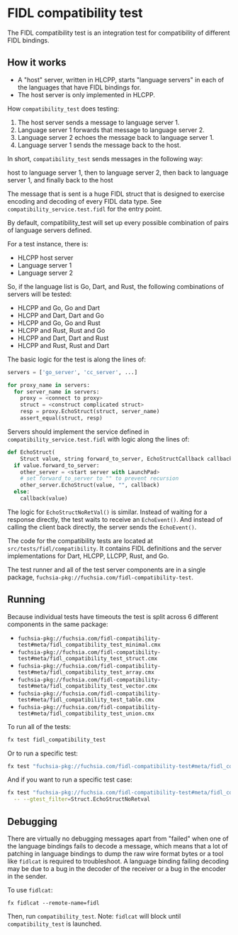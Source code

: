 # FIDL compatibility test

The FIDL compatibility test is an integration test for compatibility of
different FIDL bindings.

## How it works

- A "host" server, written in HLCPP, starts "language servers" in each of the
  languages that have FIDL bindings for.
- The host server is only implemented in HLCPP.

How `compatibility_test` does testing:

  1. The host server sends a message to language server 1.
  2. Language server 1 forwards that message to language server 2.
  3. Language server 2 echoes the message back to language server 1.
  4. Language server 1 sends the message back to the host.

In short, `compatibility_test` sends messages in the following way:

host to language server 1, then to language server 2, then back to language
server 1, and finally back to the host

The message that is sent is a huge FIDL struct that is designed to exercise
    encoding and decoding of every FIDL data type. See
    `compatibility_service.test.fidl` for the entry point.

By default, compatibility_test will set up every possible combination of pairs
of language servers defined.

For a test instance, there is:

  - HLCPP host server
  - Language server 1
  - Language server 2

So, if the language list is Go, Dart, and Rust, the following combinations of
servers will be tested:

  - HLCPP and Go, Go and Dart
  - HLCPP and Dart, Dart and Go
  - HLCPP and Go, Go and Rust
  - HLCPP and Rust, Rust and Go
  - HLCPP and Dart, Dart and Rust
  - HLCPP and Rust, Rust and Dart

The basic logic for the test is along the lines of:

```python
servers = ['go_server', 'cc_server', ...]

for proxy_name in servers:
  for server_name in servers:
    proxy = <connect to proxy>
    struct = <construct complicated struct>
    resp = proxy.EchoStruct(struct, server_name)
    assert_equal(struct, resp)
```

Servers should implement the service defined in
`compatibility_service.test.fidl` with logic along the lines of:

```python
def EchoStruct(
    Struct value, string forward_to_server, EchoStructCallback callback):
  if value.forward_to_server:
    other_server = <start server with LaunchPad>
    # set forward_to_server to "" to prevent recursion
    other_server.EchoStruct(value, "", callback)
  else:
    callback(value)
```

The logic for `EchoStructNoRetVal()` is similar. Instead of waiting for a
response directly, the test waits to receive an `EchoEvent()`. And instead of
calling the client back directly, the server sends the `EchoEvent()`.

The code for the compatibility tests are located at
`src/tests/fidl/compatibility`. It contains FIDL definitions and the server
implementations for Dart, HLCPP, LLCPP, Rust, and Go.

The test runner and all of the test server components are in a single package,
`fuchsia-pkg://fuchsia.com/fidl-compatibility-test`.

## Running

Because individual tests have timeouts the test is split across 6 different
components in the same package:

- `fuchsia-pkg://fuchsia.com/fidl-compatibility-test#meta/fidl_compatibility_test_minimal.cmx`
- `fuchsia-pkg://fuchsia.com/fidl-compatibility-test#meta/fidl_compatibility_test_struct.cmx`
- `fuchsia-pkg://fuchsia.com/fidl-compatibility-test#meta/fidl_compatibility_test_array.cmx`
- `fuchsia-pkg://fuchsia.com/fidl-compatibility-test#meta/fidl_compatibility_test_vector.cmx`
- `fuchsia-pkg://fuchsia.com/fidl-compatibility-test#meta/fidl_compatibility_test_table.cmx`
- `fuchsia-pkg://fuchsia.com/fidl-compatibility-test#meta/fidl_compatibility_test_union.cmx`

To run all of the tests:

```sh
fx test fidl_compatibility_test
```

Or to run a specific test:

```sh
fx test "fuchsia-pkg://fuchsia.com/fidl-compatibility-test#meta/fidl_compatibility_test_struct.cmx"
```

And if you want to run a specific test case:

```sh
fx test "fuchsia-pkg://fuchsia.com/fidl-compatibility-test#meta/fidl_compatibility_test_struct.cmx" \
  -- --gtest_filter=Struct.EchoStructNoRetval
```

## Debugging

There are virtually no debugging messages apart from "failed" when one of the
language bindings fails to decode a message, which means that a lot of patching
in language bindings to dump the raw wire format bytes or a tool like
`fidlcat` is required to troubleshoot. A language binding failing decoding may
be due to a bug in the decoder of the receiver or a bug in the encoder in the
sender.

To use `fidlcat`:

```
fx fidlcat --remote-name=fidl
```

Then, run `compatibility_test`. Note: `fidlcat` will block until
`compatibility_test` is launched.
